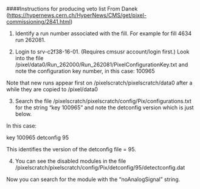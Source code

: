 ####Instructions for producing veto list
From Danek (https://hypernews.cern.ch/HyperNews/CMS/get/pixel-commissioning/2841.html) 

1) Identify a run number associated with the fill. 
For example for fill 4634 run 262081. 

2) Login to srv-c2f38-16-01. (Requires cmsusr account/login first.) 
Look into the file 
/pixel/data0/Run_262000/Run_262081/PixelConfigurationKey.txt 
and note the configuration key number, in this case: 
100965

Note that new runs appear first on 
/pixelscratch/pixelscratch/data0 
after a while they are copied to 
/pixel/data0

3) Search the file 
/pixelscratch/pixelscratch/config/Pix/configurations.txt 
for the string “key 100965” and note the detconfig version which is just below. 
 
In this case: 

key 100965 
detconfig   95 

This identifies the version of the detconfig file = 95.  

4) You can see the disabled modules in the file 
/pixelscratch/pixelscratch/config/Pix/detconfig/95/detectconfig.dat 
 
Now you can search for the module with the “noAnalogSignal” string. 

